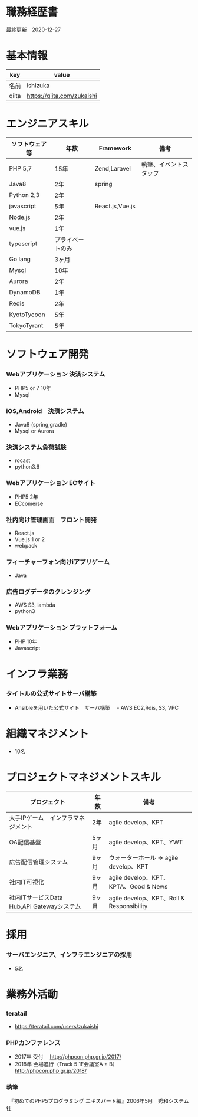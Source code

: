 # 職務経歴書
最終更新　2020-12-27

# 基本情報
|key|value|
|---|---|
|名前  |ishizuka  |
|qiita  |https://qiita.com/zukaishi |

# エンジニアスキル
|ソフトウェア等|年数|Framework|備考|
|---|---|---|---|
|PHP 5,7|15年|Zend,Laravel|執筆、イベントスタッフ|
|Java8|2年|spring||
|Python 2,3|2年|||
|javascript|5年|React.js,Vue.js||
|Node.js|2年|||
|vue.js|1年|||
|typescript|プライベートのみ|||
|Go lang|3ヶ月|||
|Mysql|10年||
|Aurora|2年||
|DynamoDB|1年||
|Redis|2年|||
|KyotoTycoon|5年|||
|TokyoTyrant|5年|||

# ソフトウェア開発
### Webアプリケーション 決済システム 
- PHP5 or 7 10年
- Mysql 

### iOS,Android　決済システム
- Java8 (spring,gradle)
- Mysql or Aurora

### 決済システム負荷試験
- rocast
- python3.6

### Webアプリケーション ECサイト
- PHP5 2年
- ECcomerse

### 社内向け管理画面　フロント開発
- React.js
- Vue.js 1 or 2
- webpack

### フィーチャーフォン向けiアプリゲーム
- Java

### 広告ログデータのクレンジング
- AWS S3, lambda
- python3

### Webアプリケーション プラットフォーム
- PHP 10年
- Javascript

# インフラ業務
### タイトルの公式サイトサーバ構築
- Ansibleを用いた公式サイト　サーバ構築
　- AWS EC2,Rdis, S3, VPC

# 組織マネジメント
- 10名

# プロジェクトマネジメントスキル
|プロジェクト|年数|備考|
|---|---|---|
|大手IPゲーム　インフラマネジメント|2年|agile develop、KPT|
|OA配信基盤 |5ヶ月|agile develop、KPT、YWT|
|広告配信管理システム |9ヶ月|ウォーターホール -> agile develop、KPT|
|社内IT可視化 |9ヶ月|agile develop、KPT、KPTA、Good & News|
|社内ITサービスData Hub,API Gatewayシステム|9ヶ月|agile develop、KPT、Roll & Responsibility|

# 採用
### サーバエンジニア、インフラエンジニアの採用
- 5名

# 業務外活動
### teratail
- https://teratail.com/users/zukaishi

### PHPカンファレンス
- 2017年 受付
　http://phpcon.php.gr.jp/2017/
- 2018年 会場進行（Track 5 1F会議室A + B）
　http://phpcon.php.gr.jp/2018/

### 執筆
　『初めてのPHP5プログラミング エキスパート編』2006年5月　秀和システム社
 